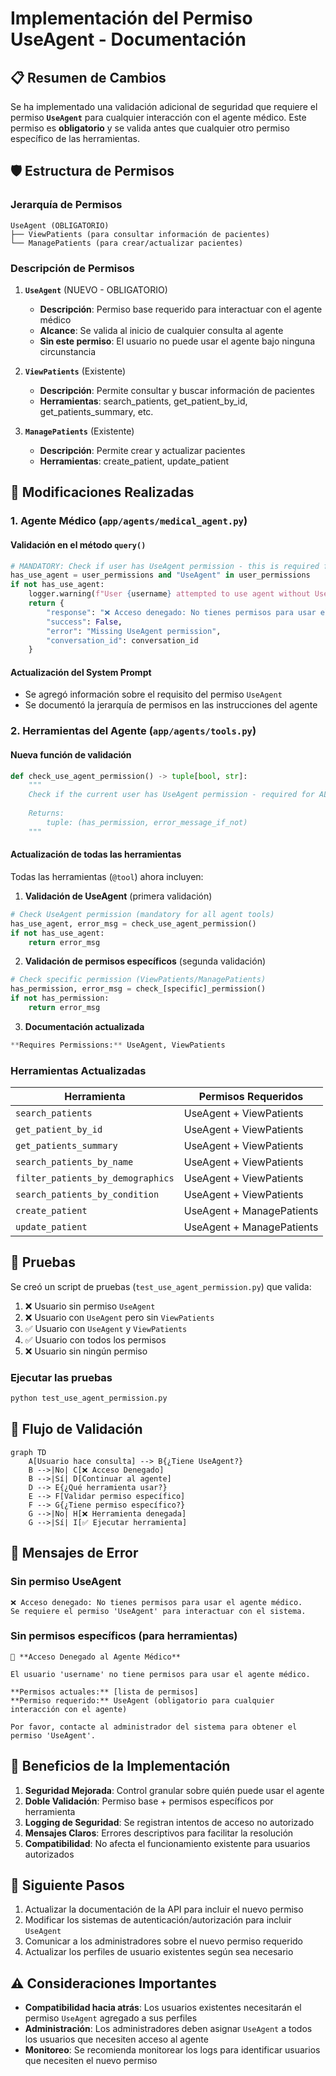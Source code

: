 # Implementación del Permiso UseAgent - Documentación

## 📋 Resumen de Cambios

Se ha implementado una validación adicional de seguridad que requiere el permiso **`UseAgent`** para cualquier interacción con el agente médico. Este permiso es **obligatorio** y se valida antes que cualquier otro permiso específico de las herramientas.

## 🛡️ Estructura de Permisos

### Jerarquía de Permisos
```
UseAgent (OBLIGATORIO)
├── ViewPatients (para consultar información de pacientes)
└── ManagePatients (para crear/actualizar pacientes)
```

### Descripción de Permisos

1. **`UseAgent`** (NUEVO - OBLIGATORIO)
   - **Descripción**: Permiso base requerido para interactuar con el agente médico
   - **Alcance**: Se valida al inicio de cualquier consulta al agente
   - **Sin este permiso**: El usuario no puede usar el agente bajo ninguna circunstancia

2. **`ViewPatients`** (Existente)
   - **Descripción**: Permite consultar y buscar información de pacientes
   - **Herramientas**: search_patients, get_patient_by_id, get_patients_summary, etc.

3. **`ManagePatients`** (Existente)
   - **Descripción**: Permite crear y actualizar pacientes
   - **Herramientas**: create_patient, update_patient

## 🔧 Modificaciones Realizadas

### 1. Agente Médico (`app/agents/medical_agent.py`)

#### Validación en el método `query()`
```python
# MANDATORY: Check if user has UseAgent permission - this is required for ANY agent usage
has_use_agent = user_permissions and "UseAgent" in user_permissions
if not has_use_agent:
    logger.warning(f"User {username} attempted to use agent without UseAgent permission")
    return {
        "response": "❌ Acceso denegado: No tienes permisos para usar el agente médico. Se requiere el permiso 'UseAgent' para interactuar con el sistema.",
        "success": False,
        "error": "Missing UseAgent permission",
        "conversation_id": conversation_id
    }
```

#### Actualización del System Prompt
- Se agregó información sobre el requisito del permiso `UseAgent`
- Se documentó la jerarquía de permisos en las instrucciones del agente

### 2. Herramientas del Agente (`app/agents/tools.py`)

#### Nueva función de validación
```python
def check_use_agent_permission() -> tuple[bool, str]:
    """
    Check if the current user has UseAgent permission - required for ALL agent interactions.
    
    Returns:
        tuple: (has_permission, error_message_if_not)
    """
```

#### Actualización de todas las herramientas
Todas las herramientas (`@tool`) ahora incluyen:

1. **Validación de UseAgent** (primera validación)
```python
# Check UseAgent permission (mandatory for all agent tools)
has_use_agent, error_msg = check_use_agent_permission()
if not has_use_agent:
    return error_msg
```

2. **Validación de permisos específicos** (segunda validación)
```python
# Check specific permission (ViewPatients/ManagePatients)
has_permission, error_msg = check_[specific]_permission()
if not has_permission:
    return error_msg
```

3. **Documentación actualizada**
```python
**Requires Permissions:** UseAgent, ViewPatients
```

### Herramientas Actualizadas

| Herramienta | Permisos Requeridos |
|-------------|-------------------|
| `search_patients` | UseAgent + ViewPatients |
| `get_patient_by_id` | UseAgent + ViewPatients |
| `get_patients_summary` | UseAgent + ViewPatients |
| `search_patients_by_name` | UseAgent + ViewPatients |
| `filter_patients_by_demographics` | UseAgent + ViewPatients |
| `search_patients_by_condition` | UseAgent + ViewPatients |
| `create_patient` | UseAgent + ManagePatients |
| `update_patient` | UseAgent + ManagePatients |

## 🧪 Pruebas

Se creó un script de pruebas (`test_use_agent_permission.py`) que valida:

1. ❌ Usuario sin permiso `UseAgent`
2. ❌ Usuario con `UseAgent` pero sin `ViewPatients`
3. ✅ Usuario con `UseAgent` y `ViewPatients`
4. ✅ Usuario con todos los permisos
5. ❌ Usuario sin ningún permiso

### Ejecutar las pruebas
```bash
python test_use_agent_permission.py
```

## 🔐 Flujo de Validación

```mermaid
graph TD
    A[Usuario hace consulta] --> B{¿Tiene UseAgent?}
    B -->|No| C[❌ Acceso Denegado]
    B -->|Sí| D[Continuar al agente]
    D --> E{¿Qué herramienta usar?}
    E --> F[Validar permiso específico]
    F --> G{¿Tiene permiso específico?}
    G -->|No| H[❌ Herramienta denegada]
    G -->|Sí| I[✅ Ejecutar herramienta]
```

## 📝 Mensajes de Error

### Sin permiso UseAgent
```
❌ Acceso denegado: No tienes permisos para usar el agente médico. 
Se requiere el permiso 'UseAgent' para interactuar con el sistema.
```

### Sin permisos específicos (para herramientas)
```
🚫 **Acceso Denegado al Agente Médico**

El usuario 'username' no tiene permisos para usar el agente médico.

**Permisos actuales:** [lista de permisos]
**Permiso requerido:** UseAgent (obligatorio para cualquier interacción con el agente)

Por favor, contacte al administrador del sistema para obtener el permiso 'UseAgent'.
```

## 🎯 Beneficios de la Implementación

1. **Seguridad Mejorada**: Control granular sobre quién puede usar el agente
2. **Doble Validación**: Permiso base + permisos específicos por herramienta
3. **Logging de Seguridad**: Se registran intentos de acceso no autorizado
4. **Mensajes Claros**: Errores descriptivos para facilitar la resolución
5. **Compatibilidad**: No afecta el funcionamiento existente para usuarios autorizados

## 🚀 Siguiente Pasos

1. Actualizar la documentación de la API para incluir el nuevo permiso
2. Modificar los sistemas de autenticación/autorización para incluir `UseAgent`
3. Comunicar a los administradores sobre el nuevo permiso requerido
4. Actualizar los perfiles de usuario existentes según sea necesario

## ⚠️ Consideraciones Importantes

- **Compatibilidad hacia atrás**: Los usuarios existentes necesitarán el permiso `UseAgent` agregado a sus perfiles
- **Administración**: Los administradores deben asignar `UseAgent` a todos los usuarios que necesiten acceso al agente
- **Monitoreo**: Se recomienda monitorear los logs para identificar usuarios que necesiten el nuevo permiso
